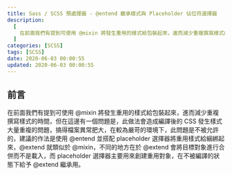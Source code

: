 ```yaml
---
title: Sass / SCSS 預處理器 - @entend 繼承樣式與 Placeholder 佔位符選擇器
description:
  [
    在前面我們有提到可使用 @mixin 將發生重用的樣式給包裝起來，進而減少重複撰寫樣式的時間，但在這邊有一個問題是，此做法會造成編譯後的 CSS 發生樣式大量重複的問題，搞得檔案異常肥大，在較為嚴苛的環境下，此問題是不被允許的，建議的作法是使用 @entend 並搭配 placeholder 選擇器將重用樣式給綑綁起來，@extend 就類似於 @mixin，不同的地方在於 @extend 會將目標對象進行合併而不是載入，而 placeholder 選擇器主要用來創建重用對象，在不被編譯的狀態下給予 @extend 繼承用。,
  ]
categories: [SCSS]
tags: [SCSS]
date: 2020-06-03 00:00:55
updated: 2020-06-03 00:00:55
---
```


## 前言

在前面我們有提到可使用 @mixin 將發生重用的樣式給包裝起來，進而減少重複撰寫樣式的時間，但在這邊有一個問題是，此做法會造成編譯後的 CSS 發生樣式大量重複的問題，搞得檔案異常肥大，在較為嚴苛的環境下，此問題是不被允許的，建議的作法是使用 @entend 並搭配 placeholder 選擇器將重用樣式給綑綁起來，@extend 就類似於 @mixin，不同的地方在於 @extend 會將目標對象進行合併而不是載入，而 placeholder 選擇器主要用來創建重用對象，在不被編譯的狀態下給予 @extend 繼承用。
